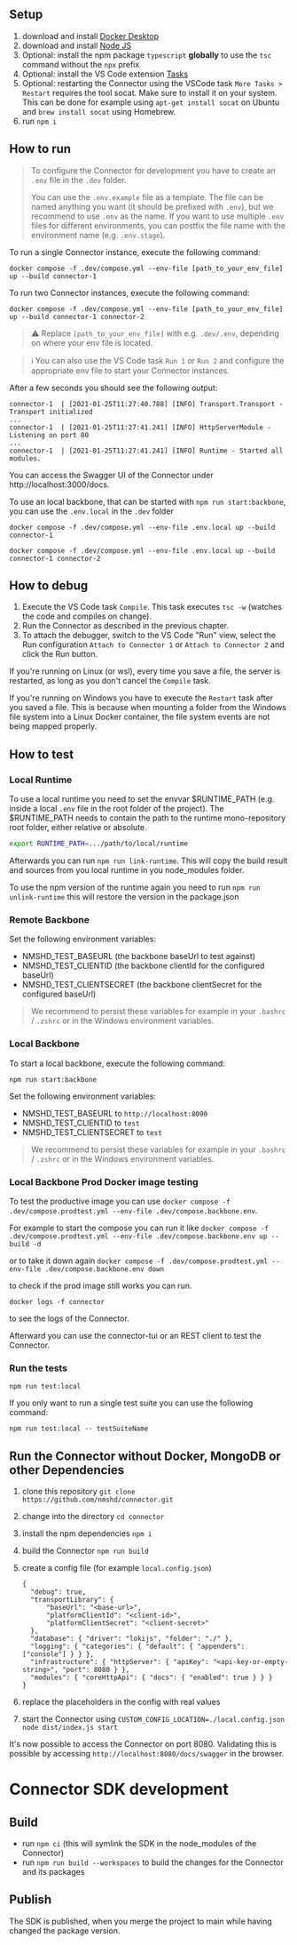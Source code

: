 ## Setup

1. download and install [Docker Desktop](https://www.docker.com/products/docker-desktop)
2. download and install [Node JS](https://nodejs.org/en/download/)
3. Optional: install the npm package `typescript` **globally** to use the `tsc` command without the `npx` prefix
4. Optional: install the VS Code extension [Tasks](https://marketplace.visualstudio.com/items?itemName=actboy168.tasks)
5. Optional: restarting the Connector using the VSCode task `More Tasks > Restart` requires the tool socat. Make sure to install it on your system. This can be done for example using `apt-get install socat` on Ubuntu and `brew install socat` using Homebrew.
6. run `npm i`

## How to run

> To configure the Connector for development you have to create an `.env` file in the `.dev` folder.
>
> You can use the `.env.example` file as a template. The file can be named anything you want (it should be prefixed with `.env`), but we recommend to use `.env` as the name. If you want to use multiple `.env` files for different environments, you can postfix the file name with the environment name (e.g. `.env.stage`).

To run a single Connector instance, execute the following command:

```shell
docker compose -f .dev/compose.yml --env-file [path_to_your_env_file] up --build connector-1
```

To run two Connector instances, execute the following command:

```shell
docker compose -f .dev/compose.yml --env-file [path_to_your_env_file] up --build connector-1 connector-2
```

> ⚠️ Replace `[path_to_your_env_file]` with e.g. `.dev/.env`, depending on where your env file is located.

> ℹ️ You can also use the VS Code task `Run 1` or `Run 2` and configure the appropriate env file to start your Connector instances.

After a few seconds you should see the following output:

```console
connector-1  | [2021-01-25T11:27:40.788] [INFO] Transport.Transport - Transport initialized
...
connector-1  | [2021-01-25T11:27:41.241] [INFO] HttpServerModule - Listening on port 80
...
connector-1  | [2021-01-25T11:27:41.241] [INFO] Runtime - Started all modules.
```

You can access the Swagger UI of the Connector under http://localhost:3000/docs.

To use an local backbone, that can be started with `npm run start:backbone`, you can use the `.env.local` in the `.dev` folder

```shell
docker compose -f .dev/compose.yml --env-file .env.local up --build connector-1
```

```shell
docker compose -f .dev/compose.yml --env-file .env.local up --build connector-1 connector-2
```

## How to debug

1. Execute the VS Code task `Compile`. This task executes `tsc -w` (watches the code and compiles on change).
2. Run the Connector as described in the previous chapter.
3. To attach the debugger, switch to the VS Code "Run" view, select the Run configuration `Attach to Connector 1` or `Attach to Connector 2` and click the Run button.

If you're running on Linux (or wsl), every time you save a file, the server is restarted, as long as you don't cancel the `Compile` task.

If you're running on Windows you have to execute the `Restart` task after you saved a file. This is because when mounting a folder from the Windows file system into a Linux Docker container, the file system events are not being mapped properly.

## How to test

### Local Runtime

To use a local runtime you need to set the envvar $RUNTIME_PATH (e.g. inside a local `.env` file in the root folder of the project). The $RUNTIME_PATH needs to contain the path to the runtime mono-repository root folder, either relative or absolute.

```bash
export RUNTIME_PATH=.../path/to/local/runtime
```

Afterwards you can run `npm run link-runtime`. This will copy the build result and sources from you local runtime in you node_modules folder.

To use the npm version of the runtime again you need to run `npm run unlink-runtime` this will restore the version in the package.json

### Remote Backbone

Set the following environment variables:

- NMSHD_TEST_BASEURL (the backbone baseUrl to test against)
- NMSHD_TEST_CLIENTID (the backbone clientId for the configured baseUrl)
- NMSHD_TEST_CLIENTSECRET (the backbone clientSecret for the configured baseUrl)

> We recommend to persist these variables for example in your `.bashrc` / `.zshrc` or in the Windows environment variables.

### Local Backbone

To start a local backbone, execute the following command:

```shell
npm run start:backbone
```

Set the following environment variables:

- NMSHD_TEST_BASEURL to `http://localhost:8090`
- NMSHD_TEST_CLIENTID to `test`
- NMSHD_TEST_CLIENTSECRET to `test`

> We recommend to persist these variables for example in your `.bashrc` / `.zshrc` or in the Windows environment variables.

### Local Backbone Prod Docker image testing

To test the productive image you can use `docker compose -f .dev/compose.prodtest.yml --env-file .dev/compose.backbone.env`.

For example to start the compose you can run it like
`docker compose -f .dev/compose.prodtest.yml --env-file .dev/compose.backbone.env up --build -d`

or to take it down again
`docker compose -f .dev/compose.prodtest.yml --env-file .dev/compose.backbone.env down`

to check if the prod image still works you can run.

`docker logs -f connector`

to see the logs of the Connector.

Afterward you can use the connector-tui or an REST client to test the Connector.

### Run the tests

```shell
npm run test:local
```

If you only want to run a single test suite you can use the following command:

```shell
npm run test:local -- testSuiteName
```

## Run the Connector without Docker, MongoDB or other Dependencies

1. clone this repository `git clone https://github.com/nmshd/connector.git`
2. change into the directory `cd connector`
3. install the npm dependencies `npm i`
4. build the Connector `npm run build`
5. create a config file (for example `local.config.json`)

    ```
    {
      "debug": true,
      "transportLibrary": {
          "baseUrl": "<base-url>",
          "platformClientId": "<client-id>",
          "platformClientSecret": "<client-secret>"
      },
      "database": { "driver": "lokijs", "folder": "./" },
      "logging": { "categories": { "default": { "appenders": ["console"] } } },
      "infrastructure": { "httpServer": { "apiKey": "<api-key-or-empty-string>", "port": 8080 } },
      "modules": { "coreHttpApi": { "docs": { "enabled": true } } }
    }
    ```

6. replace the placeholders in the config with real values
7. start the Connector using `CUSTOM_CONFIG_LOCATION=./local.config.json node dist/index.js start`

It's now possible to access the Connector on port 8080. Validating this is possible by accessing `http://localhost:8080/docs/swagger` in the browser.

# Connector SDK development

## Build

- run `npm ci` (this will symlink the SDK in the node_modules of the Connector)
- run `npm run build --workspaces` to build the changes for the Connector and its packages

## Publish

The SDK is published, when you merge the project to main while having changed the package version.
